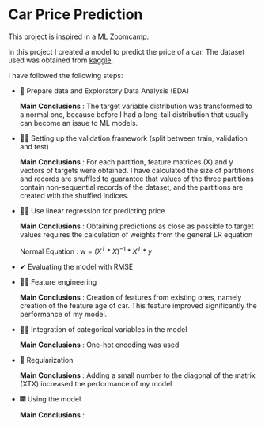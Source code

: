 # Car Price Prediction

This project is inspired in a ML Zoomcamp.

In this project I created a model to predict the price of a car. The dataset used was obtained from [kaggle](https://www.kaggle.com/CooperUnion/cardataset).

I have followed the following steps:

* 👀 Prepare data and Exploratory Data Analysis (EDA)

  **Main Conclusions** : The target variable distribution was transformed to a normal one, because before I had a long-tail distribution that usually can become an issue to ML models.


* 🐱‍👤 Setting up the validation framework (split between train, validation and test)

   **Main Conclusions** : For each partition, feature matrices (X) and y vectors of targets were obtained. I have calculated the size of partitions and records are shuffled to guarantee that values of the three partitions contain non-sequential records of the dataset, and the partitions are created with the shuffled indices.


* 👩‍💻 Use linear regression for predicting price

   **Main Conclusions** : Obtaining predictions as close as possible to target values requires the calculation of weights from the general LR equation

   Normal Equation : w = $(X^T*X)^{-1}*X^T*y$
   


* ✔ Evaluating the model with RMSE


* 🏋️‍♀️ Feature engineering  

   **Main Conclusions** : Creation of features from existing ones, namely creation of the feature age of car. This feature improved significantly the performance of my model.


* 👨‍🚀 Integration of categorical variables in the model

   **Main Conclusions** : One-hot encoding was used


* 📏 Regularization

   **Main Conclusions** : Adding a small number to the diagonal of the matrix (XTX) increased the performance of my model


* 🎆 Using the model 

   **Main Conclusions** : 


